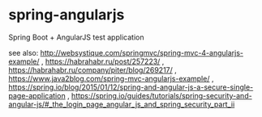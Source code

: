 # spring-angularjs
Spring Boot + AngularJS test application

see also: 
http://websystique.com/springmvc/spring-mvc-4-angularjs-example/ ,
https://habrahabr.ru/post/257223/ ,
https://habrahabr.ru/company/piter/blog/269217/ , 
https://www.java2blog.com/spring-mvc-angularjs-example/ , 
https://spring.io/blog/2015/01/12/spring-and-angular-js-a-secure-single-page-application , 
https://spring.io/guides/tutorials/spring-security-and-angular-js/#_the_login_page_angular_js_and_spring_security_part_ii